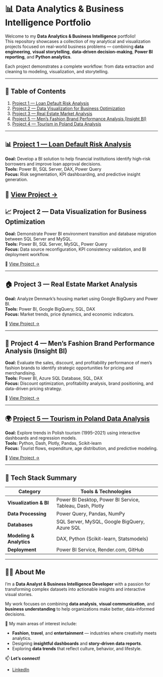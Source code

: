 # 📊 Data Analytics & Business Intelligence Portfolio

Welcome to my **Data Analytics & Business Intelligence** portfolio!  
This repository showcases a collection of my analytical and visualization projects focused on real-world business problems — combining **data engineering**, **visual storytelling**, **data-driven decision-making**, **Power BI reporting**, and **Python analytics**.

Each project demonstrates a complete workflow: from data extraction and cleaning to modeling, visualization, and storytelling.

---

## 🧭 Table of Contents
1. [Project 1 — Loan Default Risk Analysis](#project-1--loan-default-risk-analysis)
2. [Project 2 — Data Visualization for Business Optimization](#project-2--data-visualization-for-business-optimization)
3. [Project 3 — Real Estate Market Analysis](#project-3--real-estate-market-analysis)
4. [Project 5 — Men’s Fashion Brand Performance Analysis (Insight BI)](#project-5--mens-fashion-brand-performance-analysis-insight-bi)
5. [Project 4 — Tourism in Poland Data Analysis](#project-4--tourism-in-poland-data-analysis)

---

## 📊 [Project 1 — Loan Default Risk Analysis](#project-1--loan-default-risk-analysis)
**Goal:** Develop a BI solution to help financial institutions identify high-risk borrowers and improve loan approval decisions.  
**Tools:** Power BI, SQL Server, DAX, Power Query  
**Focus:** Risk segmentation, KPI dashboarding, and predictive insight generation.  

🔗 [View Project →](./Project_1)
---

## 📈 Project 2 — Data Visualization for Business Optimization
**Goal:** Demonstrate Power BI environment transition and database migration between SQL Server and MySQL.  
**Tools:** Power BI, SQL Server, MySQL, Power Query  
**Focus:** Data source reconfiguration, KPI consistency validation, and BI deployment workflow.  

🔗 [View Project →](./Project%202)

---

## 🏠 Project 3 — Real Estate Market Analysis
**Goal:** Analyze Denmark’s housing market using Google BigQuery and Power BI.  
**Tools:** Power BI, Google BigQuery, SQL, DAX  
**Focus:** Market trends, price dynamics, and economic indicators.  

🔗 [View Project →](./Project%203)

---

## 👔 Project 4 — Men’s Fashion Brand Performance Analysis (Insight BI)
**Goal:** Evaluate the sales, discount, and profitability performance of men’s fashion brands to identify strategic opportunities for pricing and merchandising.  
**Tools:** Power BI, Azure SQL Database, SQL, DAX  
**Focus:** Discount optimization, profitability analysis, brand positioning, and data-driven pricing strategy.  

🔗 [View Project →](./Project%204)

---
## 🌍 [Project 5 — Tourism in Poland Data Analysis](#project-4--tourism-in-poland-data-analysis)
**Goal:** Explore trends in Polish tourism (1995–2021) using interactive dashboards and regression models.  
**Tools:** Python, Dash, Plotly, Pandas, Scikit-learn  
**Focus:** Tourist flows, expenditure, age distribution, and predictive modeling.  

🔗 [View Project →](./Project%205)

---

## 🧰 Tech Stack Summary
| Category | Tools & Technologies |
|-----------|----------------------|
| **Visualization & BI** | Power BI Desktop, Power BI Service, Tableau, Dash, Plotly |
| **Data Processing** | Power Query, Pandas, NumPy |
| **Databases** | SQL Server, MySQL, Google BigQuery, Azure SQL |
| **Modeling & Analytics** | DAX, Python (Scikit-learn, Statsmodels) |
| **Deployment** | Power BI Service, Render.com, GitHub |

---

## 👩‍💻 About Me
I’m a **Data Analyst & Business Intelligence Developer** with a passion for transforming complex datasets into actionable insights and interactive visual stories.

My work focuses on combining **data analysis**, **visual communication**, and **business understanding** to help organizations make better, data-informed decisions.

🎨 My main areas of interest include:
- **Fashion**, **travel**, and **entertainment** — industries where creativity meets analytics.  
- Designing **insightful dashboards** and **story-driven data reports**.  
- Exploring **data trends** that reflect culture, behavior, and lifestyle.

📫 **Let’s connect!**  
- [LinkedIn]([https://www.linkedin.com/in/yourprofile/](https://www.linkedin.com/in/weronika-szyma%C5%84ska-146838211/))  
